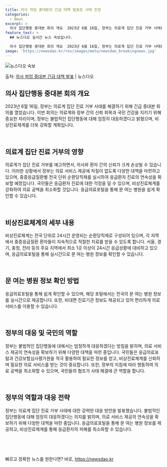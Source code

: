 ```yaml
---
title: 의사 파업 중대본의 긴급 대책 발표로 사태 진정
categories:
  - News
excerpt: >
  의사 집단행동 중대본 회의 개요  2023년 6월 16일, 정부는 의료계 집단 진료 거부 사태를 해결하기 위…
feature_text: >
  ## 뉴스다오 실시간 뉴스 속보입니다.

  의사 집단행동 중대본 회의 개요  2023년 6월 16일, 정부는 의료계 집단 진료 거부 사태를 해결하기 위…
image: 'https://newsdao.kr/res/images/meta/newsdao_breakingnews.jpg'
---
```


![뉴스다오 속보](https://newsdao.kr/res/images/meta/newsdao_breakingnews.jpg)

<p>출처: <a href="https://newsdao.kr/4287" rel="dofollow">의사 파업 중대본 긴급 대책 발표</a> | 뉴스다오</p>

<h2 data-ke-size="size26">의사 집단행동 중대본 회의 개요</h2>
2023년 6월 16일, 정부는 의료계 집단 진료 거부 사태를 해결하기 위해 긴급 중대본 회의를 열었습니다. 이번 회의는 의료계와 정부 간의 신뢰 회복과 국민 건강을 지키기 위해 중요한 자리이며, 정부는 불법적인 집단행동에 대해 엄정히 대응하겠다고 밝혔으며, 비상진료체계를 더욱 강화할 계획입니다.
<p data-ke-size="size16">&nbsp;</p>

<h2 data-ke-size="size26">의료계 집단 진료 거부의 영향</h2>
의료계가 집단 진료 거부를 예고하면서, 의사와 환자 간의 신뢰가 크게 손상될 수 있습니다. 이러한 상황에서 정부는 의료 서비스 제공에 차질이 없도록 다양한 대책을 마련하고 있으며, 중증응급질환별 전국 단위 순환당직제를 실시하여 응급환자 진료의 연속성을 확보할 예정입니다. 국민들은 응급환자 진료에 대한 걱정을 덜 수 있으며, 비상진료체계를 강화하여 의료 공백을 최소화할 것입니다. 응급의료포털을 통해 문 여는 병원을 쉽게 확인할 수 있습니다.
<p data-ke-size="size16">&nbsp;</p>

<h2 data-ke-size="size26">비상진료체계의 세부 내용</h2>
비상진료체계는 전국 단위로 24시간 운영되는 순환당직제로 구성되어 있으며, 각 지역에서 중증응급질환 환자들이 지속적으로 적절한 치료를 받을 수 있도록 합니다. 서울, 경기, 충청, 전라 등의 주요 지역에서 최소 1곳 이상이 24시간 응급상황에 대비하고 있으며, 응급의료포털을 통해 실시간으로 문 여는 병원 정보를 확인할 수 있습니다.
<p data-ke-size="size16">&nbsp;</p>

<h2 data-ke-size="size26">문 여는 병원 정보 확인 방법</h2>
응급의료포털을 통해 쉽게 확인할 수 있으며, 해당 포털에서는 전국의 문 여는 병원 정보를 실시간으로 제공합니다. 또한, 비대면 진료기관 정보도 제공되고 있어 편리하게 의료 서비스를 이용할 수 있습니다. 
<p data-ke-size="size16">&nbsp;</p>

<h2 data-ke-size="size26">정부의 대응 및 국민의 역할</h2>
정부는 불법적인 집단행동에 대해서는 엄정하게 대응하겠다는 방침을 밝히며, 의료 서비스 제공의 연속성을 확보하기 위해 다양한 대책을 마련 중입니다. 국민들은 응급의료포털과 건강보험심사평가원을 적극 활용하여 필요한 정보를 얻고, 비상진료체계를 신뢰하며 필요한 의료 서비스를 받는 것이 중요합니다. 또한, 정부의 지침에 따라 행동하여 의료 공백을 최소화할 수 있으며, 국민들의 협조가 사태 해결에 큰 역할을 합니다.
<p data-ke-size="size16">&nbsp;</p>

<h2 data-ke-size="size26">정부의 역할과 대응 전략</h2>
정부는 의료계 집단 진료 거부 사태에 대한 강력한 대응 방안을 발표했습니다. 불법적인 집단행동에 대해 엄정히 대응하겠다는 의지를 밝히며, 의료 서비스 제공의 연속성을 확보하기 위해 다양한 대책을 마련 중입니다. 응급의료포털을 통해 문 여는 병원 정보를 제공하고, 비상진료체계를 통해 응급환자의 피해를 최소화할 수 있습니다.
<p data-ke-size="size16">&nbsp;</p>
<p data-ke-size="size16">&nbsp;</p> 

빠르고 정확한 뉴스를 원한다면? 바로, <a href="https://newsdao.kr" rel="dofollow">https://newsdao.kr</a>


